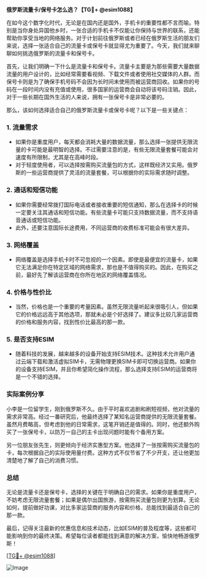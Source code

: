 **俄罗斯流量卡/保号卡怎么选？【TG💪+ @esim1088】**

在如今这个数字化时代，无论是在国内还是国外，手机卡的重要性都不言而喻。特别是当你身处异国他乡时，一张合适的手机卡不仅能让你保持与世界的联系，还能帮助你享受当地的网络服务。对于计划前往俄罗斯或者已经在俄罗斯生活的朋友们来说，选择一张适合自己的流量卡或保号卡就显得尤为重要了。今天，我们就来聊聊如何挑选俄罗斯的流量卡和保号卡。

首先，让我们明确一下什么是流量卡和保号卡。流量卡主要是为那些需要大量数据流量的用户设计的，比如经常需要看视频、下载文件或者使用社交媒体的人群。而保号卡则是为了确保手机号码不会因为长时间未使用而被运营商回收。如果你的号码在一段时间内没有充值或使用，很多国家的运营商会自动将该号码注销。因此，对于一些长期在国外生活的人来说，拥有一张保号卡是非常必要的。

那么，该如何选择适合自己的俄罗斯流量卡或保号卡呢？以下是一些关键点：

### 1. **流量需求**
   - 如果你是重度用户，每天都会消耗大量的数据流量，那么选择一张提供无限流量的卡可能是最明智的选择。不过需要注意的是，有些无限流量套餐可能会对速度有所限制，尤其是在高峰时段。
   - 对于轻度使用者，可以选择按需购买流量包的方式，这样既经济又实用。俄罗斯的一些运营商提供了灵活的流量套餐，可以根据你的实际需求随时调整。

### 2. **通话和短信功能**
   - 如果你需要经常拨打国际电话或者接收重要的短信通知，那么在选择卡的时候一定要关注其通话和短信功能。有些流量卡可能只支持数据流量，而不支持语音通话或短信功能。
   - 此外，还要注意国际长途费用，不同运营商的收费标准可能会有很大差异。

### 3. **网络覆盖**
   - 网络覆盖是选择手机卡时不可忽视的一个因素。即使是最便宜的流量卡，如果它无法满足你在特定区域的网络需求，那也是不值得购买的。因此，在购买之前，最好先了解该运营商在你所在地区的网络覆盖情况。

### 4. **价格与性价比**
   - 当然，价格也是一个重要的考量因素。虽然无限流量听起来很吸引人，但如果它的价格远远高于其他选项，那就未必是个好选择了。建议多比较几家运营商的价格和服务内容，找到性价比最高的那一款。

### 5. **是否支持ESIM**
   - 随着科技的发展，越来越多的设备开始支持ESIM技术。这种技术允许用户通过云端下载和激活虚拟SIM卡，无需物理更换SIM卡即可切换运营商。如果你的设备支持ESIM，并且你希望简化操作流程，那么选择支持ESIM的运营商将是一个不错的选择。

### 实际案例分享
小李是一位留学生，刚到俄罗斯不久。由于平时喜欢追剧和刷短视频，他对流量的需求非常高。经过一番研究后，他最终选择了某知名运营商提供的无限流量套餐。虽然月费略高，但考虑到他的日常需求，这笔开销还是值得的。同时，他还额外购买了一张保号卡，以防万一自己的主卡出现问题时能有个备用方案。

另一位朋友张先生，则更倾向于经济实惠型方案。他选择了一张按需购买流量包的卡，每次根据自己的实际使用量付费。这种方式不仅节省了不少开支，还让他更加清楚地了解了自己的消费习惯。

### 总结
无论是流量卡还是保号卡，选择的关键在于明确自己的需求。如果你是重度用户，不妨考虑无限流量套餐；如果是偶尔出国旅游，按需购买流量包则更为划算。无论如何，提前做好功课，对比多家运营商的服务内容和价格，总能找到最适合自己的那一款。

最后，记得关注最新的优惠信息和技术动态，比如ESIM的普及程度等，这些都可能影响到你的最终决策。希望每位读者都能找到满意的解决方案，愉快地畅游俄罗斯！

[[TG💪+ @esim1088](https://t.me/s/esim1088)] 

![Image](https://i.postimg.cc/4NQfJmqS/Snipaste-2025-05-13-00-14-12.png)